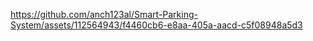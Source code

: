 


https://github.com/anch123al/Smart-Parking-System/assets/112564943/f4460cb6-e8aa-405a-aacd-c5f08948a5d3

